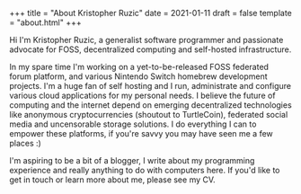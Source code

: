 +++
title = "About Kristopher Ruzic"
date = 2021-01-11
draft = false
template = "about.html"
+++

Hi I'm Kristopher Ruzic, a generalist software programmer and passionate advocate for FOSS, decentralized computing and
self-hosted infrastructure.

In my spare time I'm working on a yet-to-be-released FOSS federated forum platform, and various Nintendo Switch homebrew
development projects. I'm a huge fan of self hosting and I run, administrate and configure various cloud applications
for my personal needs. I believe the future of computing and the internet depend on emerging decentralized technologies
like anonymous cryptocurrencies (shoutout to TurtleCoin), federated social media and uncensorable storage solutions. I
do everything I can to empower these platforms, if you're savvy you may have seen me a few places :)

I'm aspiring to be a bit of a blogger, I write about my programming experience and really anything to do with computers
here. If you'd like to get in touch or learn more about me, please see my CV.
